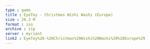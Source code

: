 ```yaml
---
type : game
title : EyeToy - Christmas Wishi Washi (Europe)
size : 20.3 M
format : iso
archive : zip
server : myrient
link2 : EyeToy%20-%20Christmas%20Wishi%20Washi%20%28Europe%29
---
```

